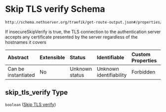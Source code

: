 # Skip TLS verify Schema

```txt
http://schema.nethserver.org/traefik/get-route-output.json#/properties/forward_auth/properties/skip_tls_verify
```

If insecureSkipVerify is true, the TLS connection to the authentication server accepts any certificate presented by the server regardless of the hostnames it covers

| Abstract            | Extensible | Status         | Identifiable            | Custom Properties | Additional Properties | Access Restrictions | Defined In                                                                      |
| :------------------ | :--------- | :------------- | :---------------------- | :---------------- | :-------------------- | :------------------ | :------------------------------------------------------------------------------ |
| Can be instantiated | No         | Unknown status | Unknown identifiability | Forbidden         | Allowed               | none                | [get-route-output.json\*](traefik/get-route-output.json "open original schema") |

## skip\_tls\_verify Type

`boolean` ([Skip TLS verify](get-route-output-properties-forward-auth-configuration-properties-skip-tls-verify.md))
